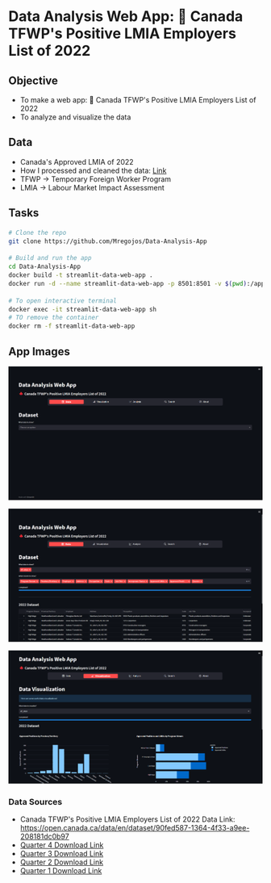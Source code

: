 # Data Analysis Web App: 🍁 Canada TFWP's Positive LMIA Employers List of 2022

## Objective
* To make a web app: 🍁 Canada TFWP's Positive LMIA Employers List of 2022
* To analyze and visualize the data

## Data
* Canada's Approved LMIA of 2022
* How I processed and cleaned the data: [Link](https://github.com/Mregojos/Batch-Data-Processing)
* TFWP -> Temporary Foreign Worker Program
* LMIA -> Labour Market Impact Assessment

## Tasks
```sh
# Clone the repo
git clone https://github.com/Mregojos/Data-Analysis-App

# Build and run the app
cd Data-Analysis-App
docker build -t streamlit-data-web-app .
docker run -d --name streamlit-data-web-app -p 8501:8501 -v $(pwd):/app streamlit-data-web-app

# To open interactive terminal
docker exec -it streamlit-data-web-app sh
# TO remove the container
docker rm -f streamlit-data-web-app
```

## App Images

![](https://github.com/Mregojos/Data-Analysis-App/blob/main/images/Frontv2.png)

![](https://github.com/Mregojos/Data-Analysis-App/blob/main/images/Datasetv2.png)

![](https://github.com/Mregojos/Data-Analysis-App/blob/main/images/Visualizationv2.png)

### Data Sources
* Canada TFWP's Positive LMIA Employers List of 2022 Data Link: https://open.canada.ca/data/en/dataset/90fed587-1364-4f33-a9ee-208181dc0b97
* [Quarter 4 Download Link](https://open.canada.ca/data/en/dataset/90fed587-1364-4f33-a9ee-208181dc0b97/resource/cff0477d-8ab1-4252-b56a-2cd96b057049/download/tfwp_2022q4_pos_en.xlsx)
* [Quarter 3 Download Link](https://open.canada.ca/data/en/dataset/90fed587-1364-4f33-a9ee-208181dc0b97/resource/b369ae20-0c7e-4d10-93ca-07c86c91e6fe/download/tfwp_2022q3_positive_en.xlsx)   
* [Quarter 2 Download Link](https://open.canada.ca/data/en/dataset/90fed587-1364-4f33-a9ee-208181dc0b97/resource/dd627095-614a-45df-a7ef-df0a4a46a812/download/tfwp_2022q2_positive_en.xlsx)
* [Quarter 1 Download Link ](https://open.canada.ca/data/en/dataset/90fed587-1364-4f33-a9ee-208181dc0b97/resource/8da7aa91-8df9-469e-9120-87ddf12c9944/download/tfwp_2022q1_positive_en.xlsx)
